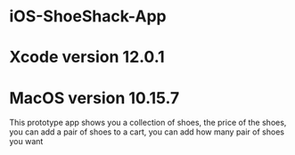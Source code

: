 # iOS-ShoeShack-App

# Xcode version 12.0.1
# MacOS version 10.15.7

This prototype app shows you a collection of shoes, the price of the shoes, you can add a pair of shoes to a cart, you can add how many pair of shoes you want
